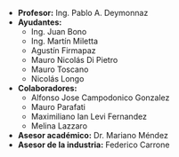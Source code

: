 - **Profesor:** Ing. Pablo A. Deymonnaz
- **Ayudantes:**
  - Ing. Juan Bono
  - Ing. Martín Miletta
  - Agustín Firmapaz
  - Mauro Nicolás Di Pietro
  - Mauro Toscano
  - Nicolás Longo
- **Colaboradores:**
  - Alfonso Jose Campodonico Gonzalez
  - Mauro Parafati
  - Maximiliano Ian Levi Fernandez
  - Melina Lazzaro
- **Asesor académico:** Dr. Mariano Méndez
- **Asesor de la industria:** Federico Carrone
